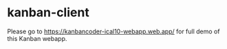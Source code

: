 # kanban-client

Please go to https://kanbancoder-ical10-webapp.web.app/ for full demo of this Kanban webapp.
